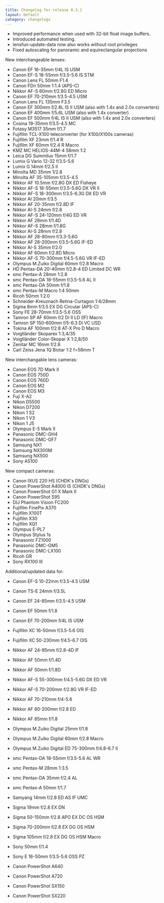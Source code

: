 ```yaml
---
title: Changelog for release 0.3.1
layout: default
category: changelogs
---
```


* Improved performance when used with 32-bit float image buffers.
* Introduced automated testing.
* lensfun-update-data now also works without root privileges
* Fixed autoscaling for panoramic and equirectangular projections

New interchangeable lenses:

* Canon EF 16-35mm f/4L IS USM
* Canon EF-S 18-55mm f/3.5-5.6 IS STM
* Canon Lens FL 50mm F1.4
* Canon FDn 50mm 1:1.4 (APS-C)
* Nikkor AF-S 60mm f/2.8G ED Micro
* Canon EF 70-210mm f/3.5-4.5 USM
* Canon Lens FL 135mm F3.5
* Canon EF 300mm f/2.8L IS II USM (also with 1.4x and 2.0x converters)
* Canon EF 400mm f/5.6L USM (also with 1.4x converter)
* Canon EF 500mm f/4L IS II USM (also with 1.4x and 2.0x converters)
* Cosina 19-35mm f/3.5-4.5 MC
* Fotasy M3517 35mm f/1.7
* Fujifilm TCL-X100 teleconverter (for X100/X100s cameras)
* Fujifilm XF 23mm f/1.4 R
* Fujifilm XF 60mm f/2.4 R Macro
* KMZ MC HELIOS-44M-4 58mm 1:2
* Leica DG Summilux 15mm f/1.7
* Lumix G Vario 12-32 f/3.5-5.6
* Lumix G 14mm f/2.5 II
* Minolta MD 35mm 1/2.8
* Minolta AF 35-105mm f/3.5-4.5
* Nikkor AF 10.5mm f/2.8G DX ED Fisheye
* Nikkor AF-S 18-55mm f/3.5-5.6G DX VR II
* Nikkor AF-S 18-300mm f/3.5-6.3G DX ED VR
* Nikkor AI 20mm f/3.5
* Nikkor AF 20-35mm f/2.8D IF
* Nikkor AI-S 24mm f/2.8
* Nikkor AF-S 24-120mm f/4G ED VR
* Nikkor AF 28mm f/1.4D
* Nikkor AF-S 28mm f/1.8G
* Nikkor AI-S 28mm f/2.8
* Nikkor AF 28-80mm f/3.3-5.6G
* Nikkor AF 28-200mm f/3.5-5.6G IF-ED
* Nikkor AI-S 35mm f/2.0
* Nikkor AF 60mm f/2.8D Micro
* Nikkor AF-S 70-300mm f/4.5-5.6G VR IF-ED
* Olympus M.Zuiko Digital 60mm f/2.8 Macro
* HD Pentax-DA 20-40mm f/2.8-4 ED Limited DC WR
* smc Pentax-A 28mm 1:2.8
* smc Pentax-DA 18-55mm f/3.5-5.6 AL II
* smc Pentax-DA 50mm f/1.8
* smc Pentax-M Macro 1:4 50mm
* Ricoh 50mm 1:2.0
* Schneider-Kreuznach Retina-Curtagon 1:4/28mm
* Sigma 8mm f/3.5 EX DG Circular (APS-C)
* Sony FE 28-70mm f/3.5-5.6 OSS
* Tamron SP AF 60mm f/2 Di II LD (IF) Macro
* Tamron SP 150-600mm f/5-6.3 Di VC USD
* Tokina AF 100mm f/2.8 AT-X Pro D Macro
* Voigtländer Skoparex 1:3,4/35
* Voigtländer Color-Skopar X 1:2,8/50
* Zenitar MC 16mm f/2.8
* Carl Zeiss Jena 1Q Biotar 1:2 f=58mm T

New interchangable lens cameras:

* Canon EOS 7D Mark II
* Canon EOS 750D
* Canon EOS 760D
* Canon EOS M2
* Canon EOS M3
* Fuji X-A2
* Nikon D5500
* Nikon D7200
* Nikon 1 S2
* Nikon 1 V3
* Nikon 1 J5
* Olympus E-5 Mark II
* Panasonic DMC-GH4
* Panasonic DMC-GF7
* Samsung NX1
* Samsung NX300M
* Samsung NX500
* Sony A5100

New compact cameras:

* Canon IXUS 220 HS (CHDK's DNGs)
* Canon PowerShot A4000 IS (CHDK's DNGs)
* Canon PowerShot G1 X Mark II
* Canon PowerShot S95
* DIJ Phantom Vision FC200
* Fujifilm FinePix A370
* Fujifilm X100T
* Fujifilm X30
* Fujifilm XQ1
* Olympus E-PL7
* Olympus Stylus 1s
* Panasonic FZ1000
* Panasonic DMC-GM5
* Panasonic DMC-LX100
* Ricoh GR
* Sony RX100 III

Additional/updated data for:

* Canon EF-S 10-22mm f/3.5-4.5 USM
* Canon TS-E 24mm f/3.5L
* Canon EF 24-85mm f/3.5-4.5 USM
* Canon EF 50mm f/1.8
* Canon EF 70-200mm f/4L IS USM
* Fujifilm XC 16-50mm f/3.5-5.6 OIS
* Fujifilm XC 50-230mm f/4.5-6.7 OIS
* Nikkor AF 24-85mm f/2.8-4D IF
* Nikkor AF 50mm f/1.4D
* Nikkor AF 50mm f/1.8D
* Nikkor AF-S 55-300mm f/4.5-5.6G DX ED VR
* Nikkor AF-S 70-200mm f/2.8G VR IF-ED
* Nikkor AF 70-210mm f/4-5.6
* Nikkor AF 80-200mm f/2.8 ED
* Nikkor AF 85mm f/1.8
* Olympus M.Zuiko Digital 25mm f/1.8
* Olympus M.Zuiko Digital 60mm f/2.8 Macro
* Olympus M.Zuiko Digital ED 75-300mm f/4.8-6.7 II
* smc Pentax-DA 18-55mm f/3.5-5.6 AL WR
* smc Pentax-M 28mm 1:3.5
* smc Pentax-DA 35mm f/2.4 AL
* smc Pentax-A 50mm f/1.7
* Samyang 14mm f/2.8 ED AS IF UMC
* Sigma 19mm f/2.8 EX DN
* Sigma 50-150mm f/2.8 APO EX DC OS HSM
* Sigma 70-200mm f/2.8 EX DG OS HSM
* Sigma 105mm f/2.8 EX DG OS HSM Macro
* Sony 50mm f/1.4
* Sony E 16-50mm f/3.5-5.6 OSS PZ

* Canon PowerShot A640
* Canon PowerShot A720
* Canon PowerShot SX150
* Canon PowerShot SX220
